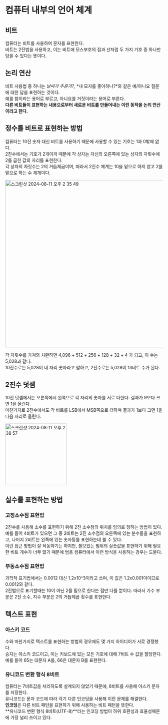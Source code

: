 # 컴퓨터 내부의 언어 체계

## 비트

컴퓨터는 비트를 사용하여 문자를 표현한다. <br>
비트는 2진법을 사용하고, 이는 비트에 모스부호의 점과 선처럼 두 가지 기호 중 하나만 담을 수 있다는 뜻이다.

## 논리 연산

비트 사용법 중 하나는 *날씨가 추운가?*, *내 모자를 좋아하나?*와 같은 예/아니요 질문에 대한 답을 표현하는 것이다. <br>
예를 참이라는 용어로 부르고, 아니요를 거짓이라는 용어로 부른다. <br>
**다른 비트들이 표현하는 내용으로부터 새로운 비트를 만들어내는 이런 동작을 논리 연산이라고 한다.**

## 정수를 비트로 표현하는 방법

컴퓨터는 10진 숫자 대신 비트를 사용하기 때문에 사용할 수 있는 기호는 1과 0밖에 없다. <br>
2진수에서는 기호가 2개이끼 때문에 각 상자는 자신의 오른쪽에 있는 상자의 자릿수에 2를 곱한 값의 자리를 표현한다. <br>
각 상자의 자릿수는 2의 거듭제곱이며, 따라서 2진수 체계는 10을 밑으로 하지 않고 2를 밑으로 하는 수 체계이다.

<img width="535" alt="스크린샷 2024-08-11 오후 2 35 49" src="https://github.com/user-attachments/assets/e06c120c-bb2c-4d2f-9154-6f53477ea104">

각 자릿수를 가져와 치환하면 4,096 + 512 + 256 + 128 + 32 + 4 가 되고, 이 수는 5,028과 같다. <br>
10진수로는 5,028이 네 자리 숫자라고 말하고, 2진수로는 5,028이 13비트 수가 된다.

## 2진수 덧셈

10진 덧셈에서는 오른쪽에서 왼쪽으로 각 자리의 숫자를 서로 더한다. 결과가 9보다 크면 1을 올린다. <br>
마찬가지로 2진수에서도 각 비트를 LSB에서 MSB쪽으로 더하며 결과가 1보다 크면 1을 다음 자리로 올린다. <br>

<img width="197" alt="스크린샷 2024-08-11 오후 2 38 57" src="https://github.com/user-attachments/assets/150ccdcd-4e22-40f6-9982-09be86c810dd">

## 실수를 표현하는 방법

### 고정소수점 표현법

2진수를 사용해 소수를 표현하기 위해 2진 소수점의 위치를 임의로 정하는 방법이 있다. <br>
예를 들어 4비트가 있으면 그 중 2비트는 2진 소수점의 오른쪽에 있는 분수들을 표현하고, 나머지 2비트는 왼쪽에 있는 숫자등를 표현하는데 쓸 수 있다. <br>
이런 접근 방법이 잘 작동하기는 하지만, 쓸모있는 범위의 실숫값을 표현하기 위해 필요한 비트 개수가 너무 많기 때문에 범용 컴퓨터에서 이런 방식을 사용하는 경우는 드물다. 

### 부동소수점 표현법

과학적 표기법에서는 0.0012 대신 1.2x10^3이라고 쓰며, 이 값은 1.2x0.001이이므로 0.0012와 같다. <br>
2진법으로 표기할때는 10이 아닌 2를 밑으로 한다는 점만 다를 뿐이다. 따라서 가수 부분은 2진 소수, 지수 부분은 2의 거듭제곱 횟수를 표현한다.

## 텍스트 표현

### 아스키 코드

수와 마찬가지로 텍스트를 표현하는 방법의 경우에도 몇 가지 아이디어가 서로 경쟁했다. <br>
승자는 아스키 코드이고, 이는 키보드에 있는 모든 기호에 대해 7비트 수 값을 할당한다. <br>
예를 들어 65는 대문자 A를, 66은 대문자 B를 표현한다.

### 유니코드 변환 형식 8비트

컴퓨터는 7비트값을 처리하도록 설계되지 않았기 때문에, 8비트를 사용해 아스키 문자를 저장한다. <br>
유니코드는 문자 코드에 따라 각기 다른 인코딩을 사용해 이런 문제를 해결한다. <br>
**인코딩**은 다른 비트 패턴을 표현하기 위해 사용하는 비트 패턴을 뜻한다. <br>
**유니코드 변환 형식 8비트(UTF-8)**라는 인코딩 방법이 하위 호환성과 효율성때문에 가장 널리 쓰이고 있다.







